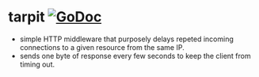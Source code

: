 # tarpit [![GoDoc](https://img.shields.io/badge/go-documentation-blue.svg?style=flat-square)](https://godoc.org/github.com/khezen/tarpit)

* simple HTTP middleware that purposely delays repeted incoming connections to a given resource from the same IP.
* sends one byte of response every few seconds to keep the client from timing out.